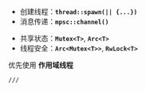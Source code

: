 
* 创建线程：**`thread::spawn(|| {...})`**
*  消息传递：**`mpsc::channel()`**
- 共享状态：**`Mutex<T>`**, **`Arc<T>`**
- 线程安全：**`Arc<Mutex<T>>`**, **`RwLock<T>`**

优先使用 **作用域线程** 

```
/// 
```